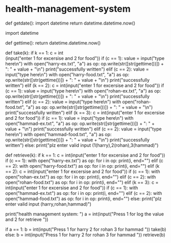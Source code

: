# health-management-system
def getdate():
    import datetime
    return datetime.datetime.now()

import datetime


def gettime():
    return datetime.datetime.now()


def take(k):
    if k == 1:
        c = int\
            (input("enter 1 for excersise and 2 for food"))
        if (c == 1):
            value = input("type here\n")
            with open("harry-ex.txt", "a") as op:
                op.write(str([str(gettime())]) + ": " + value + "\n")
            print("successfully written")
        elif (c == 2):
            value = input("type here\n")
            with open("harry-food.txt", "a") as op:
                op.write(str([str(gettime())]) + ": " + value + "\n")
            print("successfully written")
    elif (k == 2):
        c = int(input("enter 1 for excersise and 2 for food"))
        if (c == 1):
            value = input("type here\n")
            with open("rohan-ex.txt", "a") as op:
                op.write(str([str(gettime())]) + ": " + value + "\n")
            print("successfully written")
        elif (c == 2):
            value = input("type here\n")
            with open("rohan-food.txt", "a") as op:
                op.write(str([str(gettime())]) + ": " + value + "\n")
            print("successfully written")
    elif (k == 3):
        c = int(input("enter 1 for excersise and 2 for food"))
        if (c == 1):
            value = input("type here\n")
            with open("hammad-ex.txt", "a") as op:
                op.write(str([str(gettime())]) + ": " + value + "\n")
            print("successfully written")
        elif (c == 2):
            value = input("type here\n")
            with open("hammad-food.txt", "a") as op:
                op.write(str([str(gettime())]) + ": " + value + "\n")
            print("successfully written")
    else:
        print("plz enter valid input (1(harry),2(rohan),3(hammad)")


def retrieve(k):
    if k == 1:
        c = int(input("enter 1 for excersise and 2 for food"))
        if (c == 1):
            with open("harry-ex.txt") as op:
                for i in op:
                    print(i, end="")
        elif (c == 2):
            with open("harry-food.txt") as op:
                for i in op:
                    print(i, end="")
    elif (k == 2):
        c = int(input("enter 1 for excersise and 2 for food"))
        if (c == 1):
            with open("rohan-ex.txt") as op:
                for i in op:
                    print(i, end="")
        elif (c == 2):
            with open("rohan-food.txt") as op:
                for i in op:
                    print(i, end="")
    elif (k == 3):
        c = int(input("enter 1 for excersise and 2 for food"))
        if (c == 1):
            with open("hammad-ex.txt") as op:
                for i in op:
                    print(i, end="")
        elif (c == 2):
            with open("hammad-food.txt") as op:
                for i in op:
                    print(i, end="")
    else:
        print("plz enter valid input (harry,rohan,hammad)")


print("health management system: ")
a = int(input("Press 1 for log the value and 2 for retrieve "))

if a == 1:
    b = int(input("Press 1 for harry 2 for rohan 3 for hammad "))
    take(b)
else:
    b = int(input("Press 1 for harry 2 for rohan 3 for hammad "))
    retrieve(b)


